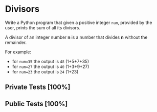 # Divisors

Write a Python program that given a positive integer `num`, provided by the user, prints the sum of all its divisors.


A divisor of an integer number **n** is a number that divides **n** without the remainder.


For example:


* for `num=35` the output is `48` (1+5+7+35)
* for `num=27` the output is `40` (1+3+9+27)
* for `num=23` the output is `24` (1+23)



## Private Tests [100%]

## Public Tests [100%]
